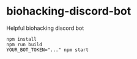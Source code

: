 # biohacking-discord-bot
Helpful biohacking discord bot

```
npm install
npm run build
YOUR_BOT_TOKEN="..." npm start
```
